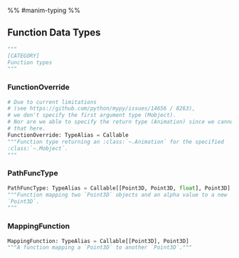 
%% #manim-typing %%

## Function Data Types

```python
"""
[CATEGORY]
Function types
"""
```

### FunctionOverride

```python
# Due to current limitations
# (see https://github.com/python/mypy/issues/14656 / 8263),
# we don't specify the first argument type (Mobject).
# Nor are we able to specify the return type (Animation) since we cannot import
# that here.
FunctionOverride: TypeAlias = Callable
"""Function type returning an :class:`~.Animation` for the specified
:class:`~.Mobject`.
"""
```

### PathFuncType

```python
PathFuncType: TypeAlias = Callable[[Point3D, Point3D, float], Point3D]
"""Function mapping two `Point3D` objects and an alpha value to a new
`Point3D`.
"""
```

### MappingFunction

```python
MappingFunction: TypeAlias = Callable[[Point3D], Point3D]
"""A function mapping a `Point3D` to another `Point3D`."""
```
